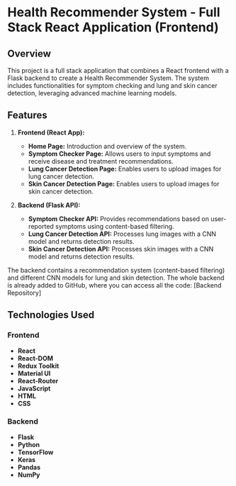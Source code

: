 # Health Recommender System - Full Stack React Application (Frontend)

## Overview

This project is a full stack application that combines a React frontend with a Flask backend to create a Health Recommender System. The system includes functionalities for symptom checking and lung and skin cancer detection, leveraging advanced machine learning models.

## Features

1. **Frontend (React App):**
   - **Home Page:** Introduction and overview of the system.
   - **Symptom Checker Page:** Allows users to input symptoms and receive disease and treatment recommendations.
   - **Lung Cancer Detection Page:** Enables users to upload images for lung cancer detection.
   - **Skin Cancer Detection Page:** Enables users to upload images for skin cancer detection.

2. **Backend (Flask API):**
   - **Symptom Checker API:** Provides recommendations based on user-reported symptoms using content-based filtering.
   - **Lung Cancer Detection API:** Processes lung images with a CNN model and returns detection results.
   - **Skin Cancer Detection API:** Processes skin images with a CNN model and returns detection results.

The backend contains a recommendation system (content-based filtering) and different CNN models for lung and skin detection. The whole backend is already added to GitHub, where you can access all the code: [Backend Repository]

## Technologies Used

### Frontend
- **React**
- **React-DOM**
- **Redux Toolkit**
- **Material UI**
- **React-Router**
- **JavaScript**
- **HTML**
- **CSS**

### Backend
- **Flask**
- **Python**
- **TensorFlow**
- **Keras**
- **Pandas**
- **NumPy**

